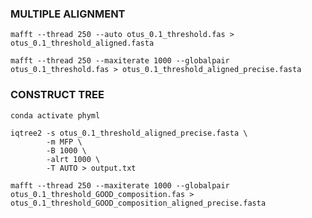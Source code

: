 ### MULTIPLE ALIGNMENT

`mafft --thread 250 --auto otus_0.1_threshold.fas > otus_0.1_threshold_aligned.fasta`  

`mafft --thread 250 --maxiterate 1000 --globalpair otus_0.1_threshold.fas > otus_0.1_threshold_aligned_precise.fasta`

### CONSTRUCT TREE

`conda activate phyml`

```
iqtree2 -s otus_0.1_threshold_aligned_precise.fasta \
        -m MFP \
        -B 1000 \
        -alrt 1000 \
        -T AUTO > output.txt
```

`mafft --thread 250 --maxiterate 1000 --globalpair otus_0.1_threshold_GOOD_composition.fas > otus_0.1_threshold_GOOD_composition_aligned_precise.fasta`
